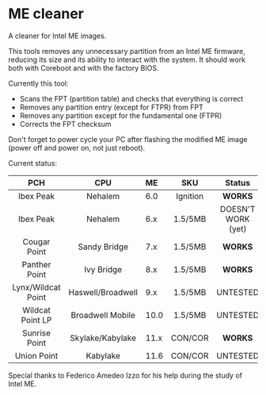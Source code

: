 # ME cleaner

A cleaner for Intel ME images.

This tools removes any unnecessary partition from an Intel ME firmware, reducing
its size and its ability to interact with the system.
It should work both with Coreboot and with the factory BIOS.

Currently this tool:
 * Scans the FPT (partition table) and checks that everything is correct
 * Removes any partition entry (except for FTPR) from FPT
 * Removes any partition except for the fundamental one (FTPR)
 * Corrects the FPT checksum

Don't forget to power cycle your PC after flashing the modified ME image (power
off and power on, not just reboot).

Current status:

| PCH           | CPU           | ME | SKU      | Status		 |
|:-------------:|:-------------:|:---|:--------:|:---------:|
| Ibex Peak     | Nehalem       | 6.0 | Ignition | **WORKS** |
| Ibex Peak     | Nehalem       | 6.x | 1.5/5MB	 | DOESN'T WORK (yet) |
| Cougar Point  | Sandy Bridge	| 7.x | 1.5/5MB  | **WORKS** |
| Panther Point | Ivy Bridge	  | 8.x | 1.5/5MB  | **WORKS** |
| Lynx/Wildcat Point   | Haswell/Broadwell       | 9.x | 1.5/5MB	 | UNTESTED |
| Wildcat  Point LP   | Broadwell Mobile	    | 10.0 | 1.5/5MB  | UNTESTED |
| Sunrise Point | Skylake/Kabylake	      | 11.x | CON/COR  | **WORKS** |
| Union Point   | Kabylake	    | 11.6 | CON/COR  | UNTESTED |

Special thanks to Federico Amedeo Izzo for his help during the study of Intel
ME.

